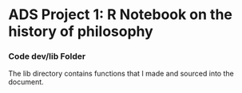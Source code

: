 # ADS Project 1:  R Notebook on the history of philosophy

### Code dev/lib Folder

The lib directory contains functions that I made and sourced into the document.
